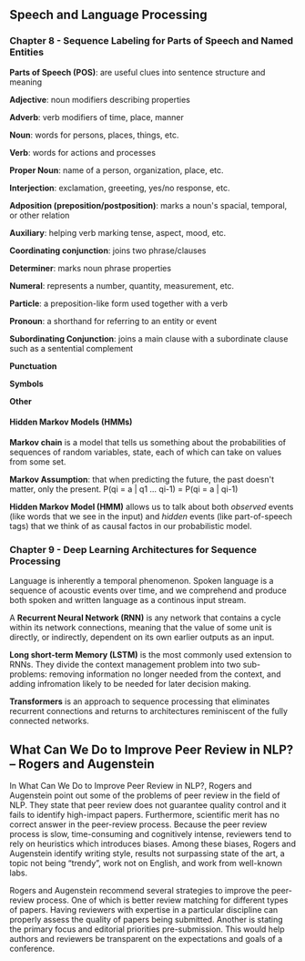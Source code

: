 ## Speech and Language Processing

### Chapter 8 - Sequence Labeling for Parts of Speech and Named Entities

**Parts of Speech (POS)**: are useful clues into sentence structure and meaning

**Adjective**: noun modifiers describing properties

**Adverb**: verb modifiers of time, place, manner

**Noun**: words for persons, places, things, etc.

**Verb**: words for actions and processes

**Proper Noun**: name of a person, organization, place, etc.

**Interjection**: exclamation, greeeting, yes/no response, etc.

**Adposition (preposition/postposition)**: marks a noun's spacial, temporal, or other relation

**Auxiliary**: helping verb marking tense, aspect, mood, etc.

**Coordinating conjunction**: joins two phrase/clauses

**Determiner**: marks noun phrase properties

**Numeral**: represents a number, quantity, measurement, etc.

**Particle**: a preposition-like form used together with a verb

**Pronoun**: a shorthand for referring to an entity or event

**Subordinating Conjunction**: joins a main clause with a subordinate clause such as a sentential complement

**Punctuation**

**Symbols**

**Other**


#### Hidden Markov Models (HMMs)

**Markov chain** is a model that tells us something about the probabilities of sequences of random variables, state, each of which can take on values from some set.

**Markov Assumption**: that when predicting the future, the past doesn't matter, only the present. P(qi = a | q1 ... qi-1) = P(qi = a | qi-1)

**Hidden Markov Model (HMM)** allows us to talk about both *observed* events (like words that we see in the input) and *hidden* events (like part-of-speech tags) that we think of as causal factos in our probabilistic model.

### Chapter 9 - Deep Learning Architectures for Sequence Processing

Language is inherently a temporal phenomenon. Spoken language is a sequence of acoustic events over time, and we comprehend and produce both spoken and written language as a continous input stream.

A **Recurrent Neural Network (RNN)** is any network that contains a cycle within its network connections, meaning that the value of some unit is directly, or indirectly, dependent on its own earlier outputs as an input.

**Long short-term Memory (LSTM)** is the most commonly used extension to RNNs. They divide the context management problem into two sub-problems: removing information no longer needed from the context, and adding infromation likely to be needed for later decision making.

**Transformers** is an approach to sequence processing that eliminates recurrent connections and returns to architectures reminiscent of the fully connected networks.

## What Can We Do to Improve Peer Review in NLP? – Rogers and Augenstein

In What Can We Do to Improve Peer Review in NLP?, Rogers and Augenstein point out some of the problems of peer review in the field of NLP. They state that peer review does not guarantee quality control and it fails to identify high-impact papers. Furthermore, scientific merit has no correct answer in the peer-review process. Because the peer review process is slow, time-consuming and cognitively intense, reviewers tend to rely on heuristics which introduces biases. Among these biases, Rogers and Augenstein identify writing style, results not surpassing state of the art, a topic not being “trendy”, work not on English, and work from well-known labs.

Rogers and Augenstein recommend several strategies to improve the peer-review process. One of which is better review matching for different types of papers. Having reviewers with expertise in a particular discipline can properly assess the quality of papers being submitted. Another is stating the primary focus and editorial priorities pre-submission. This would help authors and reviewers be transparent on the expectations and goals of a conference. 




